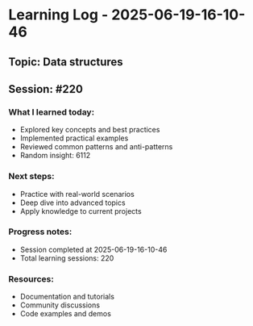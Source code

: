 # Learning Log - 2025-06-19-16-10-46

## Topic: Data structures
## Session: #220

### What I learned today:
- Explored key concepts and best practices
- Implemented practical examples  
- Reviewed common patterns and anti-patterns
- Random insight: 6112

### Next steps:
- Practice with real-world scenarios
- Deep dive into advanced topics
- Apply knowledge to current projects

### Progress notes:
- Session completed at 2025-06-19-16-10-46
- Total learning sessions: 220

### Resources:
- Documentation and tutorials
- Community discussions
- Code examples and demos

